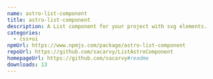 ```yaml
---
name: astro-list-component
title: astro-list-component
description: A List component for your project with svg elements.
categories:
  - css+ui
npmUrl: https://www.npmjs.com/package/astro-list-component
repoUrl: https://github.com/sacarvy/ListAstroComponent
homepageUrl: https://github.com/sacarvy#readme
downloads: 13
---
```

